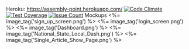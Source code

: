 Heroku: https://assembly-point.herokuapp.com/
[![Code Climate](https://codeclimate.com/repos/57390395311970069500a4c6/badges/ea078f320bc47883926f/gpa.svg)](https://codeclimate.com/repos/57390395311970069500a4c6/feed)
[![Test Coverage](https://codeclimate.com/repos/57390395311970069500a4c6/badges/ea078f320bc47883926f/coverage.svg)](https://codeclimate.com/repos/57390395311970069500a4c6/coverage)
[![Issue Count](https://codeclimate.com/repos/57390395311970069500a4c6/badges/ea078f320bc47883926f/issue_count.svg)](https://codeclimate.com/repos/57390395311970069500a4c6/feed)
Mockups
<%= image_tag('sign_up_screen.png') %>
<%= image_tag('login_screen.png') %>
<%= image_tag('Dashboard.png') %>
<%= image_tag('National_State_Local_Dash.png') %>
<%= image_tag('Single_Article_Show_Page.png') %>
